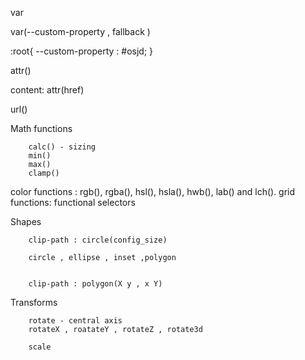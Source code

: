 var

var(--custom-property , fallback )

:root{
--custom-property : #osjd;
}

attr()

content: attr(href)

url()

Math functions

        calc() - sizing
        min()
        max()
        clamp()

color functions : rgb(), rgba(), hsl(), hsla(), hwb(), lab() and lch().
grid functions:
functional selectors

Shapes

        clip-path : circle(config_size)

        circle , ellipse , inset ,polygon


        clip-path : polygon(X y , x Y)

Transforms

        rotate - central axis
        rotateX , roatateY , rotateZ , rotate3d

        scale
